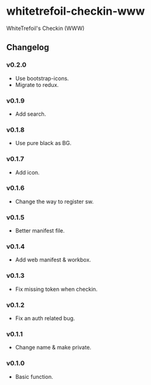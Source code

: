 whitetrefoil-checkin-www
========================

WhiteTrefoil's Checkin (WWW)

Changelog
---------

### v0.2.0

* Use bootstrap-icons.
* Migrate to redux.

### v0.1.9

* Add search.

### v0.1.8

* Use pure black as BG.

### v0.1.7

* Add icon.

### v0.1.6

* Change the way to register sw.

### v0.1.5

* Better manifest file.

### v0.1.4

* Add web manifest & workbox.

### v0.1.3

* Fix missing token when checkin.

### v0.1.2

* Fix an auth related bug.

### v0.1.1

* Change name & make private.

### v0.1.0

* Basic function.
